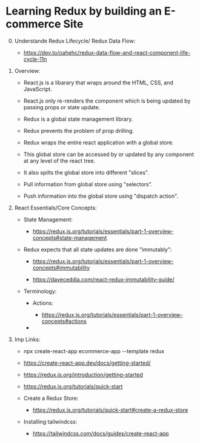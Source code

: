 # Learning Redux by building an E-commerce Site

0. Understande Redux Lifecycle/ Redux Data Flow:

    - https://dev.to/oahehc/redux-data-flow-and-react-component-life-cycle-11n

0. Overview:

    - React.js is a libarary that wraps around the HTML, CSS, and JavaScript.

    - React.js only re-renders the component which is being updated by passing props or state update.

    - Redux is a global state management library.

    - Redux prevents the problem of prop drilling.

    - Redux wraps the entire react application with a global store.

    - This global store can be accessed by or updated by any component at any level of the react tree.

    - It also spilts the global store into different "slices".

    - Pull information from global store using "selectors".

    - Push information into the global store using "dispatch action".

1. React Essentials/Core Concepts:

    - State Management:

        - https://redux.js.org/tutorials/essentials/part-1-overview-concepts#state-management

    - Redux expects that all state updates are done "immutably":
    
        - https://redux.js.org/tutorials/essentials/part-1-overview-concepts#immutability

        - https://daveceddia.com/react-redux-immutability-guide/
    
    - Terminology:

        - Actions:

            - https://redux.js.org/tutorials/essentials/part-1-overview-concepts#actions

        - 


1. Imp Links:

    - npx create-react-app ecommerce-app --template redux


    - https://create-react-app.dev/docs/getting-started/

    - https://redux.js.org/introduction/getting-started

    - https://redux.js.org/tutorials/quick-start

    - Create a Redux Store:

        - https://redux.js.org/tutorials/quick-start#create-a-redux-store
    
    - Installing tailwindcss:

        - https://tailwindcss.com/docs/guides/create-react-app